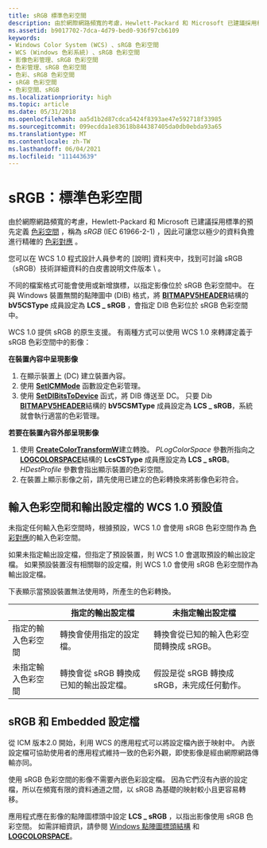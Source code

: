 ```yaml
---
title: sRGB 標準色彩空間
description: 由於網際網路頻寬的考慮，Hewlett-Packard 和 Microsoft 已建議採用標準的預先定義色彩空間，稱為 sRGB (IEC 61966-2-1) ，因此可讓您以極少的資料負擔進行精確的色彩對應。
ms.assetid: b9017702-7dca-4d79-bed0-936f97cb6109
keywords:
- Windows Color System (WCS) 、sRGB 色彩空間
- WCS (Windows 色彩系統) 、sRGB 色彩空間
- 影像色彩管理、sRGB 色彩空間
- 色彩管理、sRGB 色彩空間
- 色彩、sRGB 色彩空間
- sRGB 色彩空間
- 色彩空間、sRGB
ms.localizationpriority: high
ms.topic: article
ms.date: 05/31/2018
ms.openlocfilehash: aa5d1b2d87cdca5424f8393ae47e592718f33985
ms.sourcegitcommit: 099ecdda1e83618b844387405da0db0ebda93a65
ms.translationtype: MT
ms.contentlocale: zh-TW
ms.lasthandoff: 06/04/2021
ms.locfileid: "111443639"
---
```

# <a name="srgb-a-standard-color-space"></a>sRGB：標準色彩空間

由於網際網路頻寬的考慮，Hewlett-Packard 和 Microsoft 已建議採用標準的預先定義 [色彩空間](c.md) ，稱為 *sRGB* (IEC 61966-2-1) ，因此可讓您以極少的資料負擔進行精確的 [色彩對應](c.md) 。

您可以在 WCS 1.0 程式設計人員參考的 [說明] 資料夾中，找到可討論 sRGB （sRGB）技術詳細資料的白皮書說明文件版本 \\ 。

不同的檔案格式可能會使用或新增旗標，以指定影像位於 sRGB 色彩空間中。 在與 Windows 裝置無關的點陣圖中 (DIB) 格式，將 [**BITMAPV5HEADER**](using-structures-in-wcs-1-0.md)結構的 **bV5CSType** 成員設定為 **LCS \_ sRGB** ，會指定 DIB 色彩位於 sRGB 色彩空間中。

WCS 1.0 提供 sRGB 的原生支援。 有兩種方式可以使用 WCS 1.0 來轉譯定義于 sRGB 色彩空間中的影像：

**在裝置內容中呈現影像**

1.  在顯示裝置上 (DC) 建立裝置內容。
2.  使用 [**SetICMMode**](/windows/desktop/api/Wingdi/nf-wingdi-seticmmode) 函數設定色彩管理。
3.  使用 [**SetDIBitsToDevice**](/windows/win32/api/wingdi/nf-wingdi-setdibitstodevice) 函式，將 DIB 傳送至 DC。 只要 Dib [**BITMAPV5HEADER**](using-structures-in-wcs-1-0.md)結構的 **bV5CSMType** 成員設定為 **LCS \_ sRGB**，系統就會執行適當的色彩管理。

**若要在裝置內容外部呈現影像**

1.  使用 [**CreateColorTransformW**](/windows/win32/api/icm/nf-icm-createcolortransformw)建立轉換。 *PLogColorSpace* 參數所指向之 [**LOGCOLORSPACE**](/windows/desktop/api/Wingdi/ns-wingdi-taglogcolorspacea)結構的 **LcsCSType** 成員應設定為 **LCS \_ sRGB**。 *HDestProfile* 參數會指出顯示裝置的色彩空間。
2.  在裝置上顯示影像之前，請先使用已建立的色彩轉換來將影像色彩符合。

## <a name="wcs-10-defaults-for-input-color-space-and-output-profile"></a>輸入色彩空間和輸出設定檔的 WCS 1.0 預設值

未指定任何輸入色彩空間時，根據預設，WCS 1.0 會使用 sRGB 色彩空間作為 [色彩對應](c.md)的輸入色彩空間。

如果未指定輸出設定檔，但指定了預設裝置，則 WCS 1.0 會選取預設的輸出設定檔。 如果預設裝置沒有相關聯的設定檔，則 WCS 1.0 會使用 sRGB 色彩空間作為輸出設定檔。

下表顯示當預設裝置無法使用時，所產生的色彩轉換。



|  &nbsp;                               | 指定的輸出設定檔                              | 未指定輸出設定檔                             |
|---------------------------------|-------------------------------------------------------|----------------------------------------------------------|
| 指定的輸入色彩空間     | 轉換會使用指定的設定檔。                | 轉換會從已知的輸入色彩空間轉換成 sRGB。 |
| 未指定輸入色彩空間 | 轉換會從 sRGB 轉換成已知的輸出設定檔。 | 假設是從 sRGB 轉換成 sRGB，未完成任何動作。 |



 

## <a name="srgb-and-embedded-profiles"></a>sRGB 和 Embedded 設定檔

從 ICM 版本2.0 開始，利用 WCS 的應用程式可以將設定檔內嵌于映射中。 內嵌設定檔可協助使用者的應用程式維持一致的色彩外觀，即使影像是經由網際網路傳輸亦同。

使用 sRGB 色彩空間的影像不需要內嵌色彩設定檔。 因為它們沒有內嵌的設定檔，所以在頻寬有限的資料通道之間，以 sRGB 為基礎的映射較小且更容易轉移。

應用程式應在影像的點陣圖標頭中設定 **LCS \_ sRGB** ，以指出影像使用 sRGB 色彩空間。 如需詳細資訊，請參閱 [Windows 點陣圖標頭結構](using-structures-in-wcs-1-0.md) 和 [**LOGCOLORSPACE**](/windows/desktop/api/Wingdi/ns-wingdi-taglogcolorspacea)。

 

 